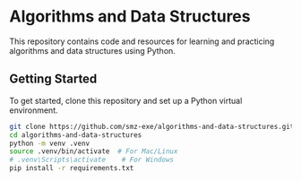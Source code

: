 # Algorithms and Data Structures

This repository contains code and resources for learning and practicing algorithms and data structures using Python.

## Getting Started

To get started, clone this repository and set up a Python virtual environment.

```bash
git clone https://github.com/smz-exe/algorithms-and-data-structures.git
cd algorithms-and-data-structures
python -m venv .venv
source .venv/bin/activate  # For Mac/Linux
# .venv\Scripts\activate    # For Windows
pip install -r requirements.txt
